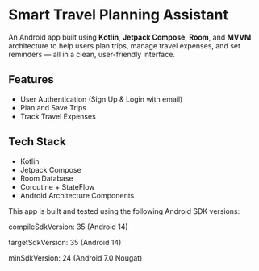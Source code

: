 # Smart Travel Planning Assistant 

An Android app built using **Kotlin**, **Jetpack Compose**, **Room**, and **MVVM** architecture to help users plan trips, manage travel expenses, and set reminders — all in a clean, user-friendly interface.

## Features

- User Authentication (Sign Up & Login with email)
- Plan and Save Trips
-  Track Travel Expenses

## Tech Stack

- Kotlin
- Jetpack Compose
- Room Database
- Coroutine + StateFlow
- Android Architecture Components

This app is built and tested using the following Android SDK versions:

compileSdkVersion: 35 (Android 14)

targetSdkVersion: 35 (Android 14)

minSdkVersion: 24 (Android 7.0 Nougat)
